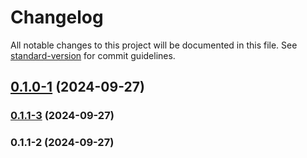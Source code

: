 # Changelog

All notable changes to this project will be documented in this file. See [standard-version](https://github.com/conventional-changelog/standard-version) for commit guidelines.

## [0.1.0-1](https://github.com/joabssilveira/fwork-jsts-server/compare/v0.1.1-3...v0.1.0-1) (2024-09-27)

### [0.1.1-3](https://github.com/joabssilveira/fwork-jsts-server/compare/v0.1.1-2...v0.1.1-3) (2024-09-27)

### 0.1.1-2 (2024-09-27)
